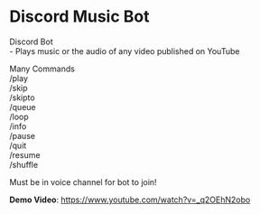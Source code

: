 # Discord Music Bot

Discord Bot
<br>- Plays music or the audio of any video published on YouTube
 
Many Commands
<br>  /play
<br>  /skip
<br>  /skipto
<br>  /queue
<br>  /loop
<br>  /info
<br>  /pause
<br>  /quit
<br>  /resume
<br>  /shuffle
  
Must be in voice channel for bot to join!

**Demo Video**: https://www.youtube.com/watch?v=_q2OEhN2obo

